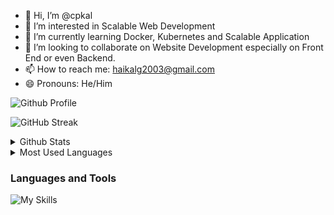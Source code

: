 - 👋 Hi, I’m @cpkal
- 👀 I’m interested in Scalable Web Development 
- 🌱 I’m currently learning Docker, Kubernetes and Scalable Application
- 💞️ I’m looking to collaborate on Website Development especially on Front End  or even Backend. 
- 📫 How to reach me: haikalg2003@gmail.com
- 😄 Pronouns: He/Him
  
![Github Profile](https://komarev.com/ghpvc/?username=cpkal&style=for-the-badge)

![GitHub Streak](https://streak-stats.demolab.com?user=cpkal&theme=transparent&hide_border=true)

<details>
  <summary>Github Stats</summary>
  <img align="center" src="https://github-readme-stats.vercel.app/api?username=cpkal&theme=transparent" />
</details>

<details>
  <summary>Most Used Languages</summary>
  <img align="center" src="https://github-readme-stats.vercel.app/api/top-langs/?username=cpkal&layout=pie&theme=transparent" />
</details>

### Languages and Tools
![My Skills](https://skillicons.dev/icons?i=js,html,css,tailwind,bootstrap,nodejs,react,nextjs,svelte,mysql,php,laravel,flutter,docker,postman)

<!---
cpkal/cpkal is a ✨ special ✨ repository because its `README.md` (this file) appears on your GitHub profile.
You can click the Preview link to take a look at your changes.
--->
